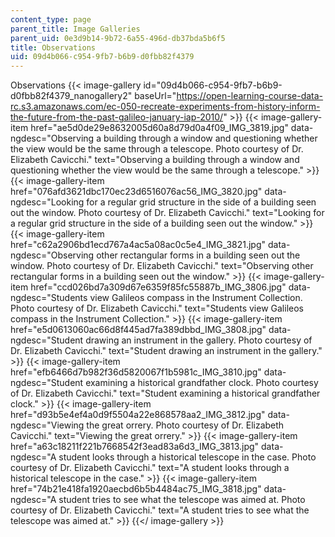 ```yaml
---
content_type: page
parent_title: Image Galleries
parent_uid: 0e3d9b14-9b72-6a55-496d-db37bda5b6f5
title: Observations
uid: 09d4b066-c954-9fb7-b6b9-d0fbb82f4379
---
```


Observations
{{< image-gallery id="09d4b066-c954-9fb7-b6b9-d0fbb82f4379_nanogallery2" baseUrl="https://open-learning-course-data-rc.s3.amazonaws.com/ec-050-recreate-experiments-from-history-inform-the-future-from-the-past-galileo-january-iap-2010/" >}}
{{< image-gallery-item href="ae5d0de29e8632005d60a8d79d0a4f09_IMG_3819.jpg" data-ngdesc="Observing a building through a window and questioning whether the view would be the same through a telescope. Photo courtesy of Dr. Elizabeth Cavicchi." text="Observing a building through a window and questioning whether the view would be the same through a telescope." >}}
{{< image-gallery-item href="076afd3621dbc170ec23d6516076ac56_IMG_3820.jpg" data-ngdesc="Looking for a regular grid structure in the side of a building seen out the window. Photo courtesy of Dr. Elizabeth Cavicchi." text="Looking for a regular grid structure in the side of a building seen out the window." >}}
{{< image-gallery-item href="c62a2906bd1ecd767a4ac5a08ac0c5e4_IMG_3821.jpg" data-ngdesc="Observing other rectangular forms in a building seen out the window. Photo courtesy of Dr. Elizabeth Cavicchi." text="Observing other rectangular forms in a building seen out the window." >}}
{{< image-gallery-item href="ccd026bd7a309d67e6359f85fc55887b_IMG_3806.jpg" data-ngdesc="Students view Galileos compass in the Instrument Collection. Photo courtesy of Dr. Elizabeth Cavicchi." text="Students view Galileos compass in the Instrument Collection." >}}
{{< image-gallery-item href="e5d0613060ac66d8f445ad7fa389dbbd_IMG_3808.jpg" data-ngdesc="Student drawing an instrument in the gallery. Photo courtesy of Dr. Elizabeth Cavicchi." text="Student drawing an instrument in the gallery." >}}
{{< image-gallery-item href="efb6466d7b982f36d5820067f1b5981c_IMG_3810.jpg" data-ngdesc="Student examining a historical grandfather clock. Photo courtesy of Dr. Elizabeth Cavicchi." text="Student examining a historical grandfather clock." >}}
{{< image-gallery-item href="d93b5e4ef4a0d9f5504a22e868578aa2_IMG_3812.jpg" data-ngdesc="Viewing the great orrery. Photo courtesy of Dr. Elizabeth Cavicchi." text="Viewing the great orrery." >}}
{{< image-gallery-item href="a63c18211f221b7668542f3ead83a6d3_IMG_3813.jpg" data-ngdesc="A student looks through a historical telescope in the case. Photo courtesy of Dr. Elizabeth Cavicchi." text="A student looks through a historical telescope in the case." >}}
{{< image-gallery-item href="74b21e418fa1920aecbd6b5b4484ac75_IMG_3818.jpg" data-ngdesc="A student tries to see what the telescope was aimed at. Photo courtesy of Dr. Elizabeth Cavicchi." text="A student tries to see what the telescope was aimed at." >}}
{{</ image-gallery >}}